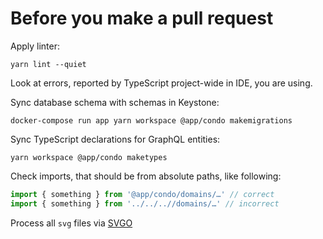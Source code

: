 Before you make a pull request
=====

Apply linter:

```shell
yarn lint --quiet
```

Look at errors, reported by TypeScript project-wide in IDE, you are using.

Sync database schema with schemas in Keystone:

```shell
docker-compose run app yarn workspace @app/condo makemigrations
```

Sync TypeScript declarations for GraphQL entities:

```shell
yarn workspace @app/condo maketypes
```

Check imports, that should be from absolute paths, like following:

```jsx
import { something } from '@app/condo/domains/…' // correct
import { something } from '../../..//domains/…' // incorrect
```

Process all `svg` files via [SVGO](https://jakearchibald.github.io/svgomg/)
